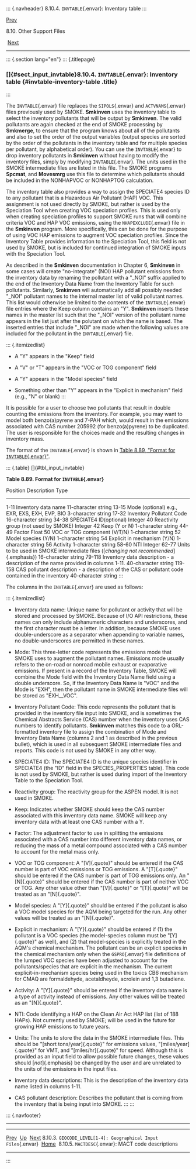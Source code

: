 ::: {.navheader}
8.10.4. `INVTABLE`{.envar}: Inventory table
:::

[Prev](ch08s10s03.html) 

8.10. Other Support Files

 [Next](ch08s10s05.html)

------------------------------------------------------------------------

::: {.section lang="en"}
::: {.titlepage}
<div>

<div>

### []{#sect_input_invtable}8.10.4. `INVTABLE`{.envar}: Inventory table {#invtable-inventory-table .title}

</div>

</div>
:::

The `INVTABLE`{.envar} file replaces the `SIPOLS`{.envar} and
`ACTVNAMS`{.envar} files previously used by SMOKE. **Smkinven** uses the
inventory table to select the inventory pollutants that will be output
by **Smkinven**. The valid pollutants are again checked at the end of
SMOKE processing by **Smkmerge**, to ensure that the program knows about
all of the pollutants and also to set the order of the output variables
(output species are sorted by the order of the pollutants in the
inventory table and for multiple species per pollutant, by alphabetical
order). You can use the `INVTABLE`{.envar} to drop inventory pollutants
in **Smkinven** without having to modify the inventory files, simply by
modifying `INVTABLE`{.envar}. The units used in the SMOKE intermediate
files are listed in this file. The SMOKE programs **Spcmat**, and
**Movesmrg** use this file to determine which pollutants should be
included in the NONHAPVOC or NONHAPTOG calculation.

The inventory table also provides a way to assign the SPECIATE4 species
ID to any pollutant that is a Hazardous Air Pollutant (HAP) VOC. This
assignment is not used directly by SMOKE, but rather is used by the
Speciation Tool when creating VOC speciation profiles. This is used only
when creating speciation profiles to support SMOKE runs that will
combine criteria VOC and HAP VOC emissions, using the
`NHAPEXCLUDE`{.envar} file in the **Smkinven** program. More
specifically, this can be done for the purpose of using VOC HAP
emissions to augment VOC speciation profiles. Since the Inventory Table
provides information to the Speciation Tool, this field is not used by
SMOKE, but is included for continued integration of SMOKE inputs with
the Speciation Tool.

As described in the **Smkinven** documentation in Chapter 6,
**Smkinven** in some cases will create \"no-integrate\" (NOI) HAP
pollutant emissions from the inventory data by renaming the pollutant
with a \"\_NOI\" suffix applied to the end of the Inventory Data Name
from the Inventory Table for such pollutants. Similarly, **Smkinven**
will automatically add all possibly needed \"\_NOI\" pollutant names to
the internal master list of valid pollutant names. This list would
otherwise be limited to the contents of the `INVTABLE`{.envar} file
entries where the Keep column contains an \"Y\". **Smkinven** inserts
these names in the master list such that the \"\_NOI\" version of the
pollutant name appears in the list just after the polutant on which the
name is based. The inserted entries that include \"\_NOI\" are made when
the following values are included for the pollutant in the
`INVTABLE`{.envar} file.

::: {.itemizedlist}
-   A \"Y\" appears in the \"Keep\" field

-   A \"V\" or \"T\" appears in the \"VOC or TOG component\" field

-   A \"Y\" appears in the \"Model species\" field

-   Something other than \"Y\" appears in the \"Explicit in mechanism\"
    field (e.g., \"N\" or blank)
:::

It is possible for a user to choose two pollutants that result in double
counting the emissions from the inventory. For example, you may want to
model both benzo(a)pyrene and 7-PAH which, would result in the emissions
associated with CAS number 205992 (for benzo(a)pyrene) to be duplicated.
The user is responsible for the choices made and the resulting changes
in inventory mass.

The format of the `INVTABLE`{.envar} is shown in [Table 8.89, "Format
for
`INVTABLE`{.envar}"](ch08s10s04.html#tbl_input_invtable "Table 8.89. Format for INVTABLE").

::: {.table}
[]{#tbl_input_invtable}

**Table 8.89. Format for `INVTABLE`{.envar}**

  Position   Description                                                                                         Type
  ---------- --------------------------------------------------------------------------------------------------- ---------------------
  1-11       Inventory data name                                                                                 11-character string
  13-15      Mode (optional) e.g., EXR, EXS, EXH, EVP, BIO                                                       3-character string
  17-32      Inventory Pollutant Code                                                                            16-character string
  34-38      SPECIATE4 ID(optional)                                                                              Integer
  40         Reactivity group (not used by SMOKE)                                                                Integer
  42         Keep (Y or N)                                                                                       1-character string
  44-49      Factor                                                                                              Float
  50         VOC or TOG component (V/T/N)                                                                        1-character string
  52         Model species (Y/N)                                                                                 1-character string
  54         Explicit in mechanism (Y/N)                                                                         1-character string
  56         Activity                                                                                            1-character string
  58-60      NTI                                                                                                 Integer
  62-77      Units to be used in SMOKE intermediate files ([*changing not recommended*]{.emphasis})              16-character string
  79-118     Inventory data description - a description of the name provided in columns 1-11.                    40-character string
  119-158    CAS pollutant description - a description of the CAS or pollutant code contained in the inventory   40-character string
:::

The columns in the `INVTABLE`{.envar} are used as follows:

::: {.itemizedlist}
-   Inventory data name: Unique name for pollutant or activity that will
    be stored and processed by SMOKE. Because of I/O API restrictions,
    these names can only include alphanumeric characters and
    underscores, and the first character must be a letter. In addition,
    because SMOKE uses double-underscore as a separator when appending
    to variable names, no double-underscores are permitted in these
    names.

-   Mode: This three-letter code represents the emissions mode that
    SMOKE uses to augment the pollutant names. Emissions mode usually
    refers to the on-road or nonroad mobile exhaust or evaporative
    emissions. If present in a record of the Inventory Table, SMOKE will
    combine the Mode field with the Inventory Data Name field using a
    double underscore. So, if the Inventory Data Name is \"VOC\" and the
    Mode is \"EXH\", then the pollutant name in SMOKE intermediate files
    will be stored as \"EXH\_\_VOC\".

-   Inventory Pollutant Code: This code represents the pollutant that is
    provided in the inventory file input into SMOKE, and is sometimes
    the Chemical Abstracts Service (CAS) number when the inventory uses
    CAS numbers to identify pollutants. **Smkinven** matches this code
    to a ORL-formatted inventory file to assign the combination of Mode
    and Inventory Data Name (columns 2 and 1 as described in the
    previous bullet), which is used in all subsequent SMOKE intermediate
    files and reports. This code is not used by SMOKE in any other way.

-   SPECIATE4 ID: The SPECIATE4 ID is the unique species identifier in
    SPECIATE4 (the \"ID\" field in the SPECIES\_PROPERTIES table). This
    code is not used by SMOKE, but rather is used during import of the
    Inventory Table to the Speciation Tool.

-   Reactivity group: The reactivity group for the ASPEN model. It is
    not used in SMOKE.

-   Keep: Indicates whether SMOKE should keep the CAS number associated
    with this inventory data name. SMOKE will keep any inventory data
    with at least one CAS number with a Y.

-   Factor: The adjustment factor to use in splitting the emissions
    associated with a CAS number into different inventory data names, or
    reducing the mass of a metal compound associated with a CAS number
    to account for the metal mass only.

-   VOC or TOG component: A "[V]{.quote}" should be entered if the CAS
    number is part of VOC emissions or TOG emissions. A "[T]{.quote}"
    should be entered if the CAS number is part of TOG emissions only.
    An "[N]{.quote}" should be entered if the CAS number is part of
    neither VOC or TOG. Any other value other than "[V]{.quote}" or
    "[T]{.quote}" will be treated as an "[N]{.quote}".

-   Model species: A "[Y]{.quote}" should be entered if the pollutant is
    also a VOC model species for the AQM being targeted for the run. Any
    other values will be treated as an "[N]{.quote}".

-   Explicit in mechanism: A "[Y]{.quote}" should be entered if (1) the
    pollutant is a VOC species (the model-species column must be
    "[Y]{.quote}" as well), and (2) that model-species is explicitly
    treated in the AQM's chemical mechanism. The pollutant can be an
    explicit species in the chemical mechanism only when the
    `GSPRO`{.envar} file definitions of the lumped VOC species have been
    adjusted to account for the pollutants/species that are explicit in
    the mechanism. The current explicit-in-mechanism species being used
    in the toxics CB6 mechanism for CMAQ are formaldehyde, acetaldheyde,
    acrolein and 1,3 butadiene.

-   Activity: A "[Y]{.quote}" should be entered if the inventory data
    name is a type of activity instead of emissions. Any other values
    will be treated as an "[N]{.quote}".

-   NTI: Code identifying a HAP on the Clean Air Act HAP list (list of
    188 HAPs). Not currently used by SMOKE; will be used in the future
    for growing HAP emissions to future years.

-   Units: The units to store the data in the SMOKE intermediate files.
    This should be "[short tons/year]{.quote}" for emissions values,
    "[miles/year]{.quote}" for VMT, and "[miles/hr]{.quote}" for speed.
    Although this is provided as an input field to allow possible future
    changes, these values should [*not*]{.emphasis} be changed by the
    user and are unrelated to the units of the emissions in the input
    files.

-   Inventory data descriptions: This is the description of the
    inventory data name listed in columns 1-11.

-   CAS pollutant description: Describes the pollutant that is coming
    from the inventory that is being input into SMOKE.
:::
:::

::: {.navfooter}

------------------------------------------------------------------------

  ----------------------------------------------------------------- -------------------- -----------------------------------------------------
  [Prev](ch08s10s03.html)                                            [Up](ch08s10.html)                                [Next](ch08s10s05.html)
  8.10.3. `GEOCODE_LEVEL[1-4]: Geographical Input Files`{.envar}     [Home](index.html)     8.10.5. `MACTDESC`{.envar}: MACT code descriptions
  ----------------------------------------------------------------- -------------------- -----------------------------------------------------
:::
